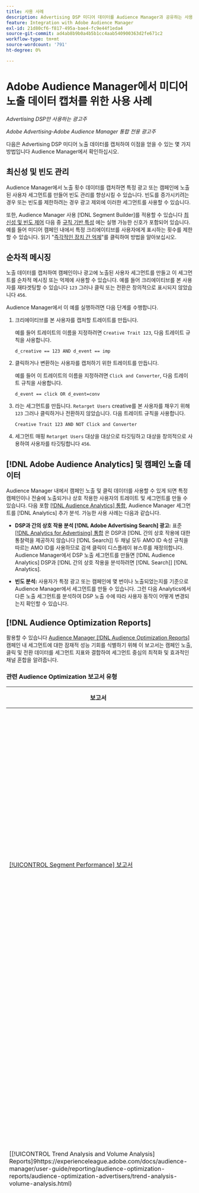```yaml
---
title: 사용 사례
description: Advertising DSP 미디어 데이터를 Audience Manager과 공유하는 사용 사례에 대해 알아봅니다
feature: Integration with Adobe Audience Manager
exl-id: 21d80cf6-f817-495a-bae4-fc9e44f1eda4
source-git-commit: ad4ab8b9b0a4b5b1cc4aab540900363d2fe671c2
workflow-type: tm+mt
source-wordcount: '791'
ht-degree: 0%

---
```


# Adobe Audience Manager에서 미디어 노출 데이터 캡처를 위한 사용 사례

*Advertising DSP만 사용하는 광고주*

*Adobe Advertising-Adobe Audience Manager 통합 전용 광고주*

다음은 Advertising DSP 미디어 노출 데이터를 캡처하여 이점을 얻을 수 있는 몇 가지 방법입니다 <!-- ad impression data? --> Audience Manager에서 확인하십시오.

## 최신성 및 빈도 관리

Audience Manager에서 노출 횟수 데이터를 캡처하면 특정 광고 또는 캠페인에 노출된 사용자 세그먼트를 만들어 빈도 관리를 향상시킬 수 있습니다. 빈도를 증가시키려는 경우 또는 빈도를 제한하려는 경우 광고 제외에 이러한 세그먼트를 사용할 수 있습니다.

또한, Audience Manager 사용 [!DNL Segment Builder]를 적용할 수 있습니다 [최신성 및 빈도 제어](https://experienceleague.adobe.com/docs/audience-manager/user-guide/features/segments/recency-and-frequency.html) 다음 중 [규칙 기반 특성](https://experienceleague.adobe.com/docs/audience-manager/user-guide/features/traits/trait-builder/create-onboarded-rule-based-traits.html) 에는 실행 가능한 신호가 포함되어 있습니다. 예를 들어 미디어 캠페인 내에서 특정 크리에이티브를 사용자에게 표시하는 횟수를 제한할 수 있습니다. 읽기 &quot;[즉각적인 장치 간 억제](https://experienceleague.adobe.com/docs/audience-manager/user-guide/features/profile-merge-rules/instant-cross-device-suppression.html)&quot;를 클릭하여 방법을 알아보십시오.<!-- The AM pulled this paragraph verbatim from AEM doc; I change only a word or two. -->

## 순차적 메시징

노출 데이터를 캡처하여 캠페인이나 광고에 노출된 사용자 세그먼트를 만들고 이 세그먼트를 순차적 메시징 또는 억제에 사용할 수 있습니다. 예를 들어 크리에이티브를 본 사용자를 재타겟팅할 수 있습니다 `123` 그러나 클릭 또는 전환은 창의적으로 표시되지 않았습니다 `456`.

Audience Manager에서 이 예를 실행하려면 다음 단계를 수행합니다.<!-- The AM pulled this example/procedure verbatim from AEM doc; I changed only a word or two. -->

1. 크리에이티브를 본 사용자를 캡처할 트레이트를 만듭니다.

   예를 들어 트레이트의 이름을 지정하려면 `Creative Trait 123`, 다음 트레이트 규칙을 사용합니다.

   `d_creative == 123 AND d_event == imp`

1. 클릭하거나 변환하는 사용자를 캡처하기 위한 트레이트를 만듭니다.

   예를 들어 이 트레이트의 이름을 지정하려면 `Click and Converter`, 다음 트레이트 규칙을 사용합니다.

   `d_event == click OR d_event=conv`

1. 라는 세그먼트를 만듭니다. `Retarget Users` creative를 본 사용자를 채우기 위해 `123` 그러나 클릭하거나 전환하지 않았습니다. 다음 트레이트 규칙을 사용합니다.

   `Creative Trait 123 AND NOT Click and Converter`

1. 세그먼트 매핑 `Retarget Users` 대상을 대상으로 타깃팅하고 대상을 창의적으로 사용하여 사용자를 타깃팅합니다 `456`.

## [!DNL Adobe Audience Analytics] 및 캠페인 노출 데이터

Audience Manager 내에서 캠페인 노출 및 클릭 데이터를 사용할 수 있게 되면 특정 캠페인이나 전술에 노출되거나 상호 작용한 사용자의 트레이트 및 세그먼트를 만들 수 있습니다. 다음 포함 [[!DNL Audience Analytics] 통합](https://experienceleague.adobe.com/docs/analytics/integration/audience-analytics/mc-audiences-aam.html), Audience Manager 세그먼트를 [!DNL Analytics] 추가 분석. 가능한 사용 사례는 다음과 같습니다.

* **DSP과 간의 상호 작용 분석 [!DNL Adobe Advertising Search] 광고:** 표준 [[!DNL Analytics for Advertising] 통합](/help/integrations/analytics/overview.md) 은 DSP과 [!DNL 간의 상호 작용에 대한 통찰력을 제공하지 않습니다 [!DNL Search]] 두 채널 모두 AMO ID 속성 규칙을 따르는 AMO ID를 사용하므로 검색 클릭이 디스플레이 뷰스루를 재정의합니다. Audience Manager에서 DSP 노출 세그먼트를 만들면 [!DNL Audience Analytics] DSP과 [!DNL 간의 상호 작용을 분석하려면 [!DNL Search]] [!DNL Analytics].

* **빈도 분석:** 사용자가 특정 광고 또는 캠페인에 몇 번이나 노출되었는지를 기준으로 Audience Manager에서 세그먼트를 만들 수 있습니다. 그런 다음 Analytics에서 다른 노출 세그먼트를 분석하여 DSP 노출 수에 따라 사용자 동작이 어떻게 변경되는지 확인할 수 있습니다.

## [!DNL Audience Optimization Reports]

활용할 수 있습니다 [Audience Manager [!DNL Audience Optimization Reports]](https://experienceleague.adobe.com/docs/audience-manager/user-guide/reporting/audience-optimization-reports/audience-optimization-reports.html) 캠페인 내 세그먼트에 대한 잠재적 성능 기회를 식별하기 위해 이 보고서는 캠페인 노출, 클릭 및 전환 데이터를 세그먼트 지표와 결합하여 세그먼트 중심의 최적화 및 효과적인 채널 혼합을 알려줍니다.

### 관련 Audience Optimization 보고서 유형

| 보고서 | 설명 |
| ------ | ----------- |
| [[!UICONTROL Segment Performance] 보고서](https://experienceleague.adobe.com/docs/audience-manager/user-guide/reporting/audience-optimization-reports/audience-optimization-advertisers/segment-performance.html) | 노출 횟수 및 전환율에 따라 매핑된 세그먼트와 매핑되지 않은 세그먼트를 비교합니다. |
| [[!UICONTROL Trend Analysis and Volume Analysis] Reports]9https://experienceleague.adobe.com/docs/audience-manager/user-guide/reporting/audience-optimization-reports/audience-optimization-advertisers/trend-analysis-volume-analysis.html) | 다양한 광고 차원에 대한 노출 횟수, 클릭스루 비율 및 전환 시 데이터를 반환합니다. |
| [[!UICONTROL Optimal Frequency] 보고서](https://experienceleague.adobe.com/docs/audience-manager/user-guide/reporting/audience-optimization-reports/audience-optimization-advertisers/optimal-frequency.html) | 제공된 노출 수와 전환 수 간의 최적의 균형을 찾는 데 도움이 됩니다. 이 기능을 사용하면 감소 결과를 보기 전에 표시할 노출 횟수를 조정할 수 있습니다. |
| [[!UICONTROL Unique User Reach] 보고서](https://experienceleague.adobe.com/docs/audience-manager/user-guide/reporting/audience-optimization-reports/audience-optimization-advertisers/unique-user-reach.html) | 각 버블의 크기가 선택한 차원에 대한 고유한 사용자 수와 직접 비례하여 표시되는 버블 차트입니다. |

### 고려 사항

* If [!DNL Audience Optimization Reports] 사용자에게 역할 기반 액세스 제어(RBAC)가 있는 다음 [!DNL Adobe Customer Care] 광고주 ID와 조직의 Audience Manager 데이터 소스 통합 코드 간의 매핑을 구성해야 합니다. 그런 다음 관리자 사용자는 다른 사용자에게 RBAC 권한을 제공할 수 있습니다.

* 의 전환 보고 [!DNL Audience Optimization Reports] 최종 사용자가 일부 설정을 필요로 합니다. 메타데이터 파일을 채워야 합니다.

* [!DNL Audience Optimization Reports] 은 캠페인 메타데이터에 대한 변경(예: 캠페인 이름 또는 배치 이름)을 지원하지 않습니다.

* 검색 광고에 대한 클릭은 [!DNL Audience Optimization Reports] 노출 횟수와 상관 관계가 있는 경우에만 해당됩니다. 즉, 검색 클릭은 노출 후 전환으로 처리됩니다. 따라서 많은 검색 클릭이 [!DNL Audience Optimization Reports].

>[!MORELIKETHIS]
>
>* [Adobe Audience Manager에 DSP Media Exposure 데이터 보내기 개요](overview.md)
>* [Advertising DSP 캠페인에서 클릭 및 노출 데이터 수집](collect.md)

